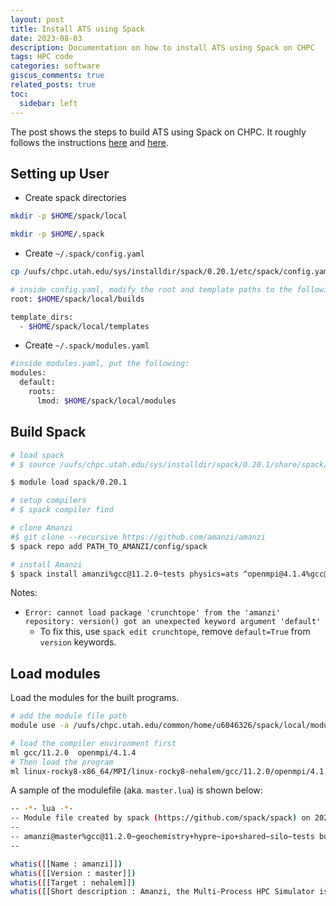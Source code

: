 ```yaml
---
layout: post
title: Install ATS using Spack
date: 2023-08-03 
description: Documentation on how to install ATS using Spack on CHPC
tags: HPC code 
categories: software
giscus_comments: true
related_posts: true
toc:
  sidebar: left
---
```


The post shows the steps to build ATS using Spack on CHPC. It roughly follows the instructions [here](https://github.com/amanzi/amanzi/blob/master/config/spack/README.md) and [here](https://github.com/CHPC-UofU/spack-config/blob/master/readme-user.md).
## Setting up User

- Create spack directories

```bash
mkdir -p $HOME/spack/local

mkdir -p $HOME/.spack

```

- Create `~/.spack/config.yaml` 

```bash
cp /uufs/chpc.utah.edu/sys/installdir/spack/0.20.1/etc/spack/config.yaml ~/.spack

# inside config.yaml, modify the root and template paths to the following:
root: $HOME/spack/local/builds

template_dirs:
  - $HOME/spack/local/templates

```

- Create `~/.spack/modules.yaml`

```bash
#inside modules.yaml, put the following:
modules:
  default:
    roots:
      lmod: $HOME/spack/local/modules
```

## Build Spack

```bash
# load spack
# $ source /uufs/chpc.utah.edu/sys/installdir/spack/0.20.1/share/spack/setup-env.sh

$ module load spack/0.20.1  

# setup compilers
# $ spack compiler find

# clone Amanzi
#$ git clone --recursive https://github.com/amanzi/amanzi
$ spack repo add PATH_TO_AMANZI/config/spack

# install Amanzi
$ spack install amanzi%gcc@11.2.0~tests physics=ats ^openmpi@4.1.4%gcc@11.2.0 fabrics=ucx +cxx+internal-hwloc schedulers=slurm +legacylaunchers ^ucx +mlx5_dv+verbs+ud+dc+rc+cma ^trilinos@13.0.0 target=nehalem  
```

Notes: 
-  `Error: cannot load package 'crunchtope' from the 'amanzi' repository: version() got an unexpected keyword argument 'default'` 
	- To fix this, use `spack edit crunchtope`, remove `default=True` from `version` keywords.


## Load modules
Load the modules for the built programs.

```bash
# add the module file path
module use -a /uufs/chpc.utah.edu/common/home/u6046326/spack/local/modules

# load the compiler environment first
ml gcc/11.2.0  openmpi/4.1.4
# Then load the program
ml linux-rocky8-x86_64/MPI/linux-rocky8-nehalem/gcc/11.2.0/openmpi/4.1.4/amanzi

```
  
A sample of the modulefile (aka. `master.lua`) is shown below:

```bash
-- -*- lua -*-
-- Module file created by spack (https://github.com/spack/spack) on 2023-08-10 09:44:38.438489
--
-- amanzi@master%gcc@11.2.0~geochemistry+hypre~ipo+shared~silo~tests build_system=cmake build_type=Release data_model=epetra generator=make mesh_framework=mstk mesh_type=unstructured physics=ats arch=linux-rocky8-nehalem/kfoqbao
--

whatis([[Name : amanzi]])
whatis([[Version : master]])
whatis([[Target : nehalem]])
whatis([[Short description : Amanzi, the Multi-Process HPC Simulator is a highly modular and extensible computational engine for simulations of flow and reactive transport. It is capable of simulating transient saturated and variably saturated (Richards) flows, transport with non-grid-aligned dispersion and a variety of reactions. In the future it will include non-isothermal, multi-phase multi-component, geo-mechanical, and surface water models. To achive this ambitious goal we are building Amanzi as a grass-roots collaboration of an emerging broader community of geoscienists, computational and computer scientists, and applied mathematicians. This broader community is leveraging its extensive experience, existing capabilities, and untapped advances from their areas of expertise to develop Amanzi.]])
```
